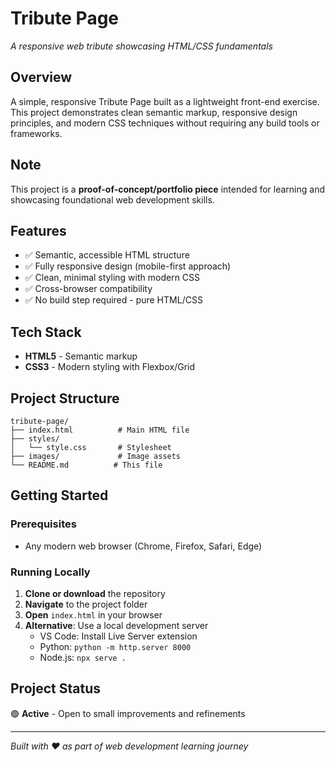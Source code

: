 # Tribute Page
*A responsive web tribute showcasing HTML/CSS fundamentals*

## Overview
A simple, responsive Tribute Page built as a lightweight front-end exercise. This project demonstrates clean semantic markup, responsive design principles, and modern CSS techniques without requiring any build tools or frameworks.

## Note
This project is a **proof-of-concept/portfolio piece** intended for learning and showcasing foundational web development skills.

## Features
- ✅ Semantic, accessible HTML structure
- ✅ Fully responsive design (mobile-first approach)
- ✅ Clean, minimal styling with modern CSS
- ✅ Cross-browser compatibility
- ✅ No build step required - pure HTML/CSS

## Tech Stack
- **HTML5** - Semantic markup
- **CSS3** - Modern styling with Flexbox/Grid

## Project Structure
```
tribute-page/
├── index.html          # Main HTML file
├── styles/
│   └── style.css       # Stylesheet
├── images/             # Image assets
└── README.md          # This file
```

## Getting Started

### Prerequisites
- Any modern web browser (Chrome, Firefox, Safari, Edge)

### Running Locally
1. **Clone or download** the repository
2. **Navigate** to the project folder
3. **Open** `index.html` in your browser
4. **Alternative**: Use a local development server
   - VS Code: Install Live Server extension
   - Python: `python -m http.server 8000`
   - Node.js: `npx serve .`

## Project Status
🟢 **Active** - Open to small improvements and refinements

---
*Built with ❤️ as part of web development learning journey*